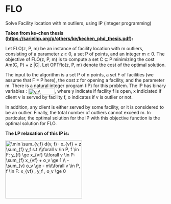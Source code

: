 # FLO
Solve Facility location with m outliers, using IP (integer programming)

**Taken from ke-chen thesis (https://sarielhp.org/p/others/ke/kechen_phd_thesis.pdf):**

Let FLO(z, P, m) be an instance of facility location with m outliers, consisting of a parameter z ≥ 0, a set P of points, and an integer m ≥ 0.
The objective of FLO(z, P, m) is to compute a set C ⊆ P minimizing the cost Am(C, P) + z |C|. Let
OPTflo(z, P, m) denote the cost of the optimal solution.

The input to the algorithm is a set P of n points, a set F of facilities (we assume that F = P here),
the cost z for opening a facility, and the parameter m. 
There is a natural integer program (IP) for this problem. The IP has binary variables :
<img src="http://www.sciweavers.org/tex2img.php?eq=y_f%2C%20x_%7Bvf%7D%2C%20o_v&bc=White&fc=Black&im=jpg&fs=12&ff=arev&edit=0" align="center" border="0" alt="y_f, x_{vf}, o_v" width="83" height="18" />, where y indicate if facility f is open, x indiciated if client v is served by facility f, o indicates if v is outlier or not.

In addition, any client is either served by some facility, or it is considered to be an outlier. Finally, the total number of outliers cannot exceed m. In particular, the optimal solution for the IP with this objective function is the optimal solution for FLO.

**The LP relaxation of this IP is:**

<img src="http://www.sciweavers.org/tex2img.php?eq=%5Cmin%20%5Csum_%7Bv%2Cf%7D%20d%28v%2C%20f%29%20%C2%B7%20x_%7Bvf%7D%20%2B%20z%20%5Csum_%7Bf%7D%20y_f%20s.t%20%5C%5C%0A%5Cforall%20v%20%5Cin%20P%2C%20f%20%5Cin%20F%3A%20y_%7Bf%7D%20%5Cge%20%20x_%7Bvf%7D%20%20%5C%5C%0A%5Cforall%20v%20%5Cin%20P%3A%20%5Csum_%7Bf%7D%20x_%7Bvf%7D%20%2B%20o_v%20%5Cge%201%20%5C%5C%20-%5Csum_%7Bv%7D%20o_v%20%5Cge%20-%20m%5C%5C%0A%5Cforall%20v%20%5Cin%20P%2C%20f%20%5Cin%20F%3A%20x_%7Bvf%7D%20%2C%20y_f%20%2C%20o_v%20%5Cge%200&bc=White&fc=Black&im=jpg&fs=12&ff=arev&edit=0" align="center" border="0" alt="\min \sum_{v,f} d(v, f) · x_{vf} + z \sum_{f} y_f s.t \\\forall v \in P, f \in F: y_{f} \ge  x_{vf}  \\\forall v \in P: \sum_{f} x_{vf} + o_v \ge 1 \\ -\sum_{v} o_v \ge - m\\\forall v \in P, f \in F: x_{vf} , y_f , o_v \ge 0" width="240" height="181" />




